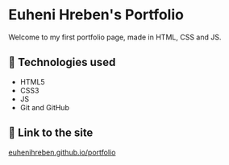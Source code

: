 # Euheni Hreben's Portfolio

Welcome to my first portfolio page, made in HTML, CSS and JS.

## 🔧 Technologies used

- HTML5
- CSS3
- JS
- Git and GitHub

## 📍 Link to the site

[euhenihreben.github.io/portfolio](https://euhenihreben.github.io/portfolio/)
